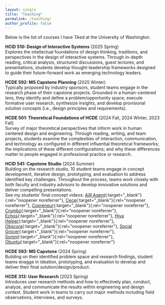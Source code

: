 ```yaml
---
layout: single
title: "Teaching"
permalink: /teaching/
author_profile: false
---
```


Below is the list of courses I have TAed at the University of Washington.

**HCID 510: Design of Interactive Systems** (2025 Spring)
<br>
Explores the intellectual foundations of design thinking, traditions, and perspectives in the design of interactive systems. Through in-depth reading, critical analysis, structured discussions, guest lectures, and presentations, students develop thought-leadership frameworks designed to guide their future-forward work as emerging technology leaders.

**HCDE 592: MS Capstone Planning** (2025 Winter)
<br>
Typically proposed by industry sponsors, student teams engage in the research phase of their capstone projects. Grounded in a human-centered lens, they identify and define a problem/opportunity space, execute formative user research, synthesize insights, and develop provisional solution concepts (i.e., design principles and requirements).

**HCDE 501: Theoretical Foundations of HCDE** (2024 Fall, 2024 Winter, 2023 Fall)
<br>
Survey of major theoretical perspectives that inform work in human centered design and engineering. Through reading, writing, and team projects, students examine the complexities of interaction, communication, and technology as configured in different influential theoretical frameworks; the implications of these different configurations; and why these differences matter to people engaged in professional practice or research.

**HCID 541: Capstone Studio** (2024 Summer)
<br>
Building on the research studio, 10 student teams engage in concept development, iterative design, prototyping, and evaluation to address identified key challenges. Throughout the process, teams work closely with both faculty and industry advisors to develop innovative solutions and deliver compelling presentations.
<br>
See my students' final concept videos: 
[AiR Agent](https://youtu.be/61A4Qki2SX8){:target="_blank"}{:rel="noopener noreferrer"},
[Cece](https://youtu.be/0P59eJHRpiQ){:target="_blank"}{:rel="noopener noreferrer"},
[Copreneur](https://youtu.be/8qOezkDbABI){:target="_blank"}{:rel="noopener noreferrer"},
[Crumbz](https://youtu.be/eU-tlQb46Ck){:target="_blank"}{:rel="noopener noreferrer"},
[Echos](https://youtu.be/8FrWDJuDvkw){:target="_blank"}{:rel="noopener noreferrer"},
[Hiya Helper](https://youtu.be/8jfREugV-Mg){:target="_blank"}{:rel="noopener noreferrer"},
[Obscura](https://youtu.be/hR6HQHPSbcw){:target="_blank"}{:rel="noopener noreferrer"},
[Social Grocer](https://youtu.be/W-pMxHQiPqg){:target="_blank"}{:rel="noopener noreferrer"},
[Somni](https://youtu.be/aYgDNDIiLTs){:target="_blank"}{:rel="noopener noreferrer"},
[Obuntu](https://youtu.be/Bw701QRAmk4){:target="_blank"}{:rel="noopener noreferrer"}

**HCDE 593: MS Capstone** (2024 Spring)
<br>
Building on their identified problem space and research findings, student teams enagge in ideation, prototyping, and evaluation to develop and deliver their final solution/design/product.

**HCDE 313: User Research** (2023 Spring)
<br>
Introduces user research methods and how to effectively plan, conduct, analyze, and communicate the results within engineering and design context. Student work in teams to carry out major methods including field observations, interviews, and surveys.
